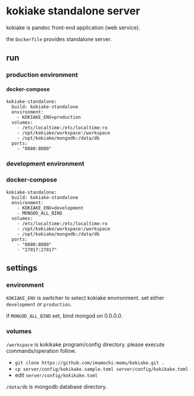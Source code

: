 # kokiake standalone server

kokiake is pandoc front-end application (web service).

the `Dockerfile` provides standalone server.

## run

### production environment

#### docker-compose

```
kokiake-standalone:
  build: kokiake-standalone
  environment:
    - KOKIAKE_ENV=production
  volumes:
    - /etc/localtime:/etc/localtime:ro
    - /opt/kokiake/workspace:/workspace
    - /opt/kokiake/mongodb:/data/db
  ports:
    - "8080:8080"
```

### development environment

### docker-compose

```
kokiake-standalone:
  build: kokiake-standalone
  environment:
    - KOKIAKE_ENV=development
    - MONGOD_ALL_BIND
  volumes:
    - /etc/localtime:/etc/localtime:ro
    - /opt/kokiake/workspace:/workspace
    - /opt/kokiake/mongodb:/data/db
  ports:
    - "8080:8080"
    - "27017:27017"
```

## settings

### environment

`KOKIAKE_ENV` is switcher to select kokiake environment. set either `development` or `production`.

if `MONGOD_ALL_BIND` set, bind mongod on  0.0.0.0.

### volumes

`/workspace` is kokikake program/config directory. please execute commands/operation follow.
- `git clone https://github.com/imamochi-momu/kokiake.git .`
- `cp server/config/kokikake.sample.toml server/config/kokikake.toml`
- edit `server/config/kokikake.toml`

`/data/db` is mongodb database directory.
